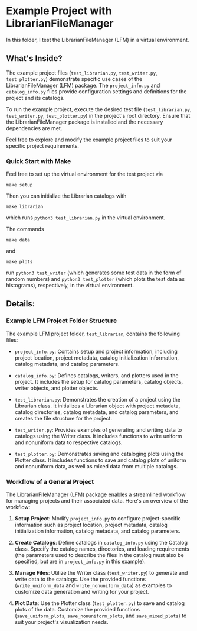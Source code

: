 # Example Project with LibrarianFileManager

In this folder, I test the LibrarianFileManager (LFM) in a virtual environment.

## What's Inside?
The example project files (`test_librarian.py`, `test_writer.py`, `test_plotter.py`) demonstrate specific use cases of the LibrarianFileManager (LFM) package. The `project_info.py` and `catalog_info.py` files provide configuration settings and definitions for the project and its catalogs.

To run the example project, execute the desired test file (`test_librarian.py`, `test_writer.py`, `test_plotter.py`) in the project's root directory. Ensure that the LibrarianFileManager package is installed and the necessary dependencies are met.

Feel free to explore and modify the example project files to suit your specific project requirements.

### Quick Start with Make
Feel free to set up the virtual environment for the test project via
```
make setup
```

Then you can initialize the Librarian catalogs with
```
make librarian
```
which runs `python3 test_librarian.py` in the virtual environment.

The commands
```
make data
```
and
```
make plots
```
run `python3 test_writer` (which generates some test data in the form of random numbers) and `python3 test_plotter` (which plots the test data as histograms), respectively, in the virtual environment.

## Details:

### Example LFM Project Folder Structure

The example LFM project folder, `test_librarian`, contains the following files:

- `project_info.py`: Contains setup and project information, including project location, project metadata, catalog initialization information, catalog metadata, and catalog parameters.

- `catalog_info.py`: Defines catalogs, writers, and plotters used in the project. It includes the setup for catalog parameters, catalog objects, writer objects, and plotter objects.

- `test_librarian.py`: Demonstrates the creation of a project using the Librarian class. It initializes a Librarian object with project metadata, catalog directories, catalog metadata, and catalog parameters, and creates the file structure for the project.

- `test_writer.py`: Provides examples of generating and writing data to catalogs using the Writer class. It includes functions to write uniform and nonuniform data to respective catalogs.

- `test_plotter.py`: Demonstrates saving and cataloging plots using the Plotter class. It includes functions to save and catalog plots of uniform and nonuniform data, as well as mixed data from multiple catalogs.

### Workflow of a General Project

The LibrarianFileManager (LFM) package enables a streamlined workflow for managing projects and their associated data. Here's an overview of the workflow:

1. **Setup Project**: Modify `project_info.py` to configure project-specific information such as project location, project metadata, catalog initialization information, catalog metadata, and catalog parameters.

2. **Create Catalogs**: Define catalogs in `catalog_info.py` using the Catalog class. Specify the catalog names, directories, and loading requirements (the parameters used to describe the files in the catalog must also be specified, but are in `project_info.py` in this example).

3. **Manage Files**: Utilize the Writer class (`test_writer.py`) to generate and write data to the catalogs. Use the provided functions (`write_uniform_data` and `write_nonuniform_data`) as examples to customize data generation and writing for your project.

4. **Plot Data**: Use the Plotter class (`test_plotter.py`) to save and catalog plots of the data. Customize the provided functions (`save_uniform_plots`, `save_nonuniform_plots`, and `save_mixed_plots`) to suit your project's visualization needs.
